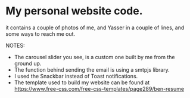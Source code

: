 # My personal website code.
it contains a couple of photos of me, and Yasser in a couple of lines, and some ways to reach me out.

NOTES:
- The carousel slider you see, is a custom one built by me from the ground up.
- The function behind sending the email is using a smtpjs library.
- I used the Snackbar instead of Toast notifications.
- The template used to build my website can be found at https://www.free-css.com/free-css-templates/page289/ben-resume
